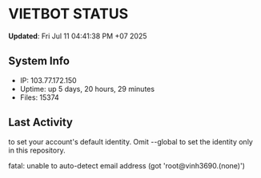 # VIETBOT STATUS
**Updated**: Fri Jul 11 04:41:38 PM +07 2025

## System Info
- IP: 103.77.172.150
- Uptime: up 5 days, 20 hours, 29 minutes
- Files: 15374

## Last Activity

to set your account's default identity.
Omit --global to set the identity only in this repository.

fatal: unable to auto-detect email address (got 'root@vinh3690.(none)')
